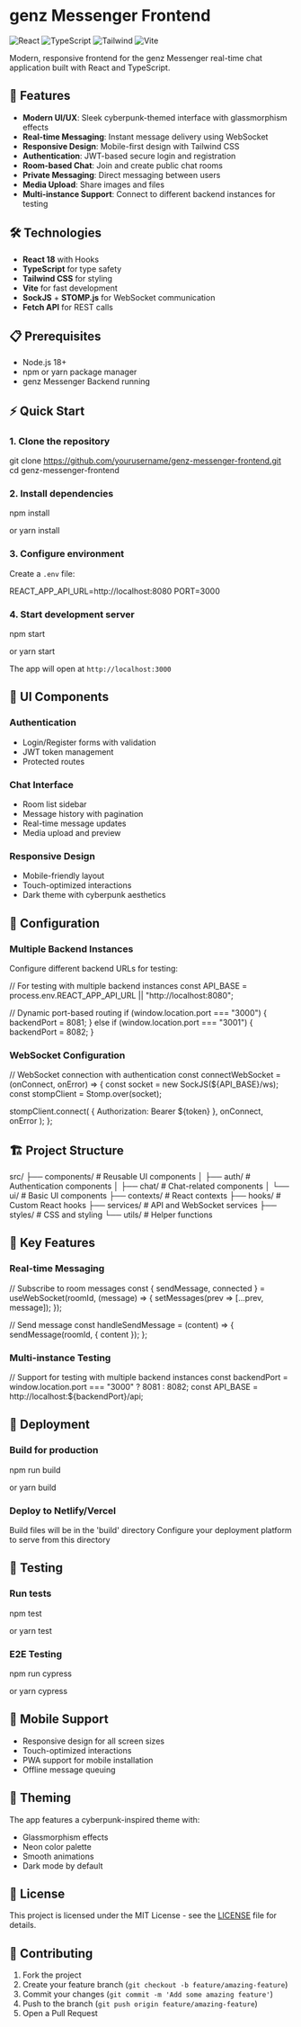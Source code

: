 # genz Messenger Frontend

![React](https://img.shields.io/badge/React-18-blue)
![TypeScript](https://img.shields.io/badge/TypeScript-5.0-blue)
![Tailwind](https://img.shields.io/badge/Tailwind%20CSS-3.0-38B2AC)
![Vite](https://img.shields.io/badge/Vite-5.0-646CFF)

Modern, responsive frontend for the genz Messenger real-time chat application built with React and TypeScript.

## 🚀 Features

- **Modern UI/UX**: Sleek cyberpunk-themed interface with glassmorphism effects
- **Real-time Messaging**: Instant message delivery using WebSocket
- **Responsive Design**: Mobile-first design with Tailwind CSS
- **Authentication**: JWT-based secure login and registration
- **Room-based Chat**: Join and create public chat rooms
- **Private Messaging**: Direct messaging between users
- **Media Upload**: Share images and files
- **Multi-instance Support**: Connect to different backend instances for testing

## 🛠️ Technologies

- **React 18** with Hooks
- **TypeScript** for type safety
- **Tailwind CSS** for styling
- **Vite** for fast development
- **SockJS** + **STOMP.js** for WebSocket communication
- **Fetch API** for REST calls

## 📋 Prerequisites

- Node.js 18+ 
- npm or yarn package manager
- genz Messenger Backend running

## ⚡ Quick Start

### 1. Clone the repository

git clone https://github.com/yourusername/genz-messenger-frontend.git
cd genz-messenger-frontend


### 2. Install dependencies


npm install

or
yarn install


### 3. Configure environment
Create a `.env` file:


REACT_APP_API_URL=http://localhost:8080
PORT=3000



### 4. Start development server

npm start

or
yarn start


The app will open at `http://localhost:3000`

## 🎨 UI Components

### Authentication
- Login/Register forms with validation
- JWT token management
- Protected routes

### Chat Interface
- Room list sidebar
- Message history with pagination
- Real-time message updates
- Media upload and preview

### Responsive Design
- Mobile-friendly layout
- Touch-optimized interactions
- Dark theme with cyberpunk aesthetics

## 🔧 Configuration

### Multiple Backend Instances
Configure different backend URLs for testing:

// For testing with multiple backend instances
const API_BASE = process.env.REACT_APP_API_URL || "http://localhost:8080";

// Dynamic port-based routing
if (window.location.port === "3000") {
backendPort = 8081;
} else if (window.location.port === "3001") {
backendPort = 8082;
}


### WebSocket Configuration

// WebSocket connection with authentication
const connectWebSocket = (onConnect, onError) => {
const socket = new SockJS(${API_BASE}/ws);
const stompClient = Stomp.over(socket);

stompClient.connect(
{ Authorization: Bearer ${token} },
onConnect,
onError
);
};


## 🏗️ Project Structure

src/
├── components/ # Reusable UI components
│ ├── auth/ # Authentication components
│ ├── chat/ # Chat-related components
│ └── ui/ # Basic UI components
├── contexts/ # React contexts
├── hooks/ # Custom React hooks
├── services/ # API and WebSocket services
├── styles/ # CSS and styling
└── utils/ # Helper functions



## 🎯 Key Features

### Real-time Messaging

// Subscribe to room messages
const { sendMessage, connected } = useWebSocket(roomId, (message) => {
setMessages(prev => [...prev, message]);
});

// Send message
const handleSendMessage = (content) => {
sendMessage(roomId, { content });
};


### Multi-instance Testing

// Support for testing with multiple backend instances
const backendPort = window.location.port === "3000" ? 8081 : 8082;
const API_BASE = http://localhost:${backendPort}/api;


## 🚀 Deployment

### Build for production
npm run build

or
yarn build


### Deploy to Netlify/Vercel
Build files will be in the 'build' directory
Configure your deployment platform to serve from this directory
## 🧪 Testing

### Run tests
npm test

or
yarn test

### E2E Testing

npm run cypress

or
yarn cypress


## 📱 Mobile Support

- Responsive design for all screen sizes
- Touch-optimized interactions
- PWA support for mobile installation
- Offline message queuing

## 🎨 Theming

The app features a cyberpunk-inspired theme with:
- Glassmorphism effects
- Neon color palette
- Smooth animations
- Dark mode by default

## 📝 License

This project is licensed under the MIT License - see the [LICENSE](LICENSE) file for details.

## 🤝 Contributing

1. Fork the project
2. Create your feature branch (`git checkout -b feature/amazing-feature`)
3. Commit your changes (`git commit -m 'Add some amazing feature'`)
4. Push to the branch (`git push origin feature/amazing-feature`)
5. Open a Pull Request


